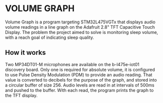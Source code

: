 # VOLUME GRAPH

Volume Graph is a program targeting STM32L475VGTx that displays audio volume readings in a line graph on the Adafruit 2.8" TFT Capacitive Touch Display. The problem the project aimed to solve is monitoring sleep volume, with a reach goal of indicating sleep quality.

## How it works
Two MP34DT01-M microphones are available on the b-l475e-iot01 discovery board. Only one is required for absolute volume, it is configured to use Pulse Density Modulation (PDM) to provide an audio reading. That value is converted to decibels for the purpose of the graph, and stored into a circular buffer of size 256. Audio levels are read in at intervals of 500ms and pushed to the buffer. With each read, the program prints the graph to the TFT display.
